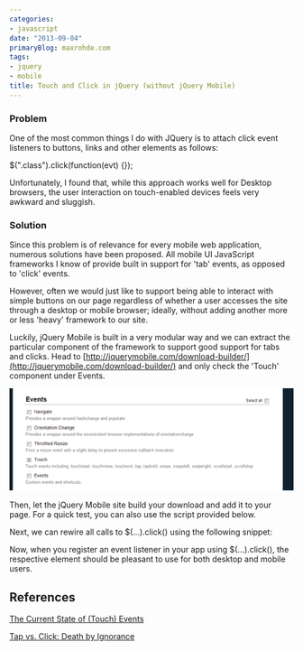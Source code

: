 ```yaml
---
categories:
- javascript
date: "2013-09-04"
primaryBlog: maxrohde.com
tags:
- jquery
- mobile
title: Touch and Click in jQuery (without jQuery Mobile)
---
```


### Problem

One of the most common things I do with JQuery is to attach click event listeners to buttons, links and other elements as follows:

$(".class").click(function(evt) {});

Unfortunately, I found that, while this approach works well for Desktop browsers, the user interaction on touch-enabled devices feels very awkward and sluggish.

### Solution

Since this problem is of relevance for every mobile web application, numerous solutions have been proposed. All mobile UI JavaScript frameworks I know of provide built in support for 'tab' events, as opposed to 'click' events.

However, often we would just like to support being able to interact with simple buttons on our page regardless of whether a user accesses the site through a desktop or mobile browser; ideally, without adding another more or less 'heavy' framework to our site.

Luckily, jQuery Mobile is built in a very modular way and we can extract the particular component of the framework to support good support for tabs and clicks. Head to [http://jquerymobile.com/download-builder/](http://jquerymobile.com/download-builder/) and only check the 'Touch' component under Events.

![](images/090413_0319_touchandcli1.png)

Then, let the jQuery Mobile site build your download and add it to your page. For a quick test, you can also use the script provided below.

Next, we can rewire all calls to $(…).click() using the following snippet:

<script src="http://u1.linnk.it/qc8sbw/usr/apps/textsync/upload/jquery-mobile-touch.value.js " ></script>

<script>

$.fn.click = **function**(listener) {

    **return** **this**.each(**function**() {

       **var** $this = $( **this** );

       $this.on('vclick', listener);

    });

};

</script>

Now, when you register an event listener in your app using $(…).click(), the respective element should be pleasant to use for both desktop and mobile users.

## References

[The Current State of (Touch) Events](http://blogs.adobe.com/adobeandjquery/2011/03/07/the-current-state-of-touch-events/)

[Tap vs. Click: Death by Ignorance](https://coderwall.com/p/bdxjzg)
